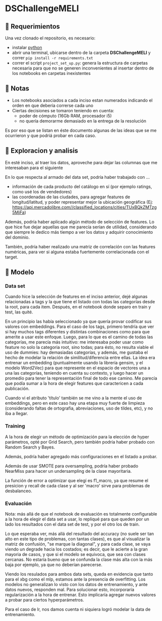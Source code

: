 ﻿# DSChallengeMELI

## 📌 Requerimientos
Una vez clonado el repositorio, es necesario:

- instalar [python](https://www.python.org/downloads/)
- abrir una terminal, ubicarse dentro de la carpeta **DSChallengeMELI** y correr `pip install -r requirements.txt`
- correr el script `project_set_up.py`: genera la estructura de carpetas necesaria para que no se generen inconvenientes al insertar dentro de los notebooks en carpetas inexistentes 

## 📌 Notas

- Los notebooks asociados a cada inciso estan numerados indicando el orden en que debería correrse cada uno
- Ciertas decisiones se tomaron teniendo en cuenta:
  - poder de cómputo (16Gb RAM, procesador i5)
  - no quería demorarme demasiado en la entrega de la resolución 
 
Es por eso que se listan en éste documento algunas de las ideas que se me ocurrieron y que podriá probar en cada caso.
 
## 📌 Exploracion y analisis
En esté inciso, al traer los datos, aproveche para dejar las columnas que me interesaban para el siguiente 

En lo que respecta al armado del data set, podría haber trabajado con ...
  - información de cada producto del catálogo en sí (por ejemplo ratings, como usé los de vendedores)
  - las coordenadas de las ciudades, para agregar features de longitud/latitud, y poder representar mejor la ubicación geográfica (Ej: https://api.mercadolibre.com//classified_locations/cities/TUxBQkZMTzg5MjFa)

Además, podría haber aplicado algún método de selección de features. Lo que hice fue dejar aquellas que me parecía serían de utilidad, considerando que siempre le dedico más tiempo a ver los datos y adquirir conocimiento del dominio.

También, podría haber realizado una matriz de correlación con las features numéricas, para ver si alguna estaba fuertemente correlacionada con el target.

## 📌 Modelo

### Data set

Cuando hice la selección de features en el inciso anterior, dejé algunas relacionadas a tags y la que tiene el listado con todas las categorías desde la root, para cada item. Después, en el notebook donde separo en train y test, las quité.

En un principio las había seleccionado ya que quería provar codificar sus valores con embeddings. Para el caso de los tags, primero tendría que ver si hay muchos tags diferentes y distintas combinaciones como para que amerite a usar este enfoque. Luego, para lo que es el camino de todas las categorías, me parecía más intuitivo: me interesaba poder usar como feature no solo la categoria root, sino todas; para ésto, no resulta viable el uso de dummies: hay demasiadas categorías, y además, me gustaba el hecho de modelar la relación de similitud/diferencia entre ellas. La idea era entrenar un embedding (puntualmente usando la librería gensim, y el modelo Word2Vec) para que represente en el espacio de vectores una a una las categorías, teniendo en cuenta su contexto, y luego hacer un promedio para tener la representación final de todo ese camino. Me parecía que podía sumar a la hora de elegir features que caractericen a cada publicación.

Cuando vi el atributo 'título' también se me vino a la mente el uso de embeddings, pero en este caso hay una etapa muy fuerte de limpieza (considerando faltas de ortografia, abreviaciones, uso de tildes, etc), y no iba a llegar.

### Training

A la hora de elegir un método de optimización para la elección de hyper parámetros, opté por Grid Search, pero también podría haber probado con Random Search y Bayes.

Además, podría haber agregado más configuraciones en el listado a probar.

Además de usar SMOTE para oversampling, podría haber probado NearMiss para hacer un undersampling de la clase mayoritaria.

La función de error a optimizar que elegí es f1_macro, ya que resume el presicion y recall de cada clase y al ser 'macro' sirve para problemas de desbalanceo.

### Evaluación

Nota: más allá de que el notebook de evaluación es totalmente configurable a la hora de elegir el data set a usar, lo repliqué para que queden por un lado los resultados con el data set de test, y por el otro los de train.

Lo que esperaba ver, más allá del resultado del accuracy (no suele ser tan alto en este tipo de problemas, con tantas clases), es que al visualizar la matriz de confusión, "se marque la diagonal", y para cada clase, se vaya viendo un degrade hacia los costados; es decir, que le acierte a la gran mayoria de casos, y que si el modelo se equivoca, que sea con clases cercanas. No estaría bueno que se confunda la clase más alta con la más baja por ejemplo, ya que no deberían parecerse.

Viendo los resulados para ambos data sets, queda en evidencia que tanto para el xbg como el mlp, estamos ante la presencia de overfitting. Los modelos no generalizan lo visto con los datos de entrenamiento, y ante datos nuevos, responden mal. Para solucionar esto, incorporaría regularización a la hora de entrenar. Esto implicaría agregar nuevos valores a probar para ciertos hyperparámetros.

Para el caso de lr, nos damos cuenta ni siquiera logró modelar la data de entrenamiento. 
